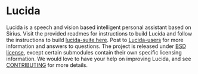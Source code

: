 # Lucida

Lucida is a speech and vision based intelligent personal assistant based on Sirius. Visit the provided readmes for instructions to build Lucida and follow the instructions to build [lucida-suite here](http://sirius.clarity-lab.org/sirius-suite/).
Post to [Lucida-users](http://groups.google.com/forum/#!forum/sirius-users) 
for more information and answers to questions. The project is released under [BSD license](LICENSE), 
except certain submodules
contain their own specific licensing information. We would love to have your
help on improving Lucida, and see [CONTRIBUTING](CONTRIBUTING.md) for more
details.
